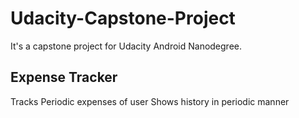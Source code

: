 # Udacity-Capstone-Project
It's a capstone project for Udacity  Android Nanodegree.


## Expense Tracker

Tracks Periodic expenses of user
Shows history in periodic manner
